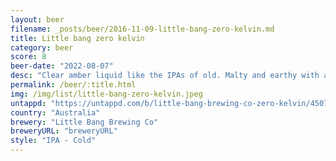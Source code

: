 ```yaml
---
layout: beer
filename: _posts/beer/2016-11-09-little-bang-zero-kelvin.md
title: Little bang zero kelvin
category: beer
score: 8
beer-date: "2022-08-07"
desc: "Clear amber liquid like the IPAs of old. Malty and earthy with a little pine yet still quite crisp"
permalink: /beer/:title.html
img: /img/list/little-bang-zero-kelvin.jpeg
untappd: "https://untappd.com/b/little-bang-brewing-co-zero-kelvin/4507804"
country: "Australia"
brewery: "Little Bang Brewing Co"
breweryURL: "breweryURL"
style: "IPA - Cold"
---
```

